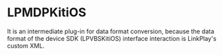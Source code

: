 # LPMDPKitiOS
It is an intermediate plug-in for data format conversion, because the data format of the device SDK (LPVBSKitiOS) interface interaction is LinkPlay's custom XML.
